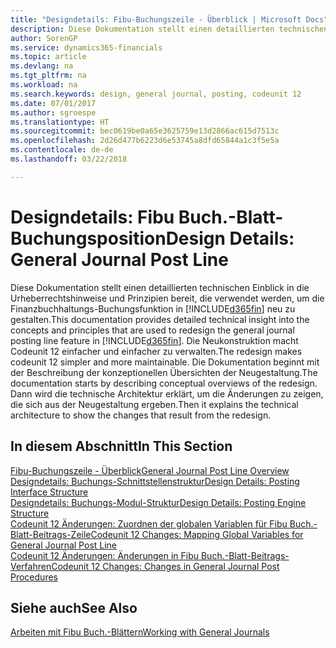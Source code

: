 ```yaml
---
title: "Designdetails: Fibu-Buchungszeile - Überblick | Microsoft Docs"
description: Diese Dokumentation stellt einen detaillierten technischen Einblick in die Urheberrechtshinweise und Prinzipien bereit, die verwendet werden, um die Finanzbuchhaltungs-Buchungsfunktion in Finance and Operations, Business edition neu zu gestalten.
author: SorenGP
ms.service: dynamics365-financials
ms.topic: article
ms.devlang: na
ms.tgt_pltfrm: na
ms.workload: na
ms.search.keywords: design, general journal, posting, codeunit 12
ms.date: 07/01/2017
ms.author: sgroespe
ms.translationtype: HT
ms.sourcegitcommit: bec0619be0a65e3625759e13d2866ac615d7513c
ms.openlocfilehash: 2d26d477b6223d6e53745a8dfd65844a1c3f5e5a
ms.contentlocale: de-de
ms.lasthandoff: 03/22/2018

---
```

# <a name="design-details-general-journal-post-line"></a><span data-ttu-id="3fef4-103">Designdetails: Fibu Buch.-Blatt-Buchungsposition</span><span class="sxs-lookup"><span data-stu-id="3fef4-103">Design Details: General Journal Post Line</span></span>
<span data-ttu-id="3fef4-104">Diese Dokumentation stellt einen detaillierten technischen Einblick in die Urheberrechtshinweise und Prinzipien bereit, die verwendet werden, um die Finanzbuchhaltungs-Buchungsfunktion in [!INCLUDE[d365fin](includes/d365fin_md.md)] neu zu gestalten.</span><span class="sxs-lookup"><span data-stu-id="3fef4-104">This documentation provides detailed technical insight into the concepts and principles that are used to redesign the general journal posting line feature in [!INCLUDE[d365fin](includes/d365fin_md.md)].</span></span> <span data-ttu-id="3fef4-105">Die Neukonstruktion macht Codeunit 12 einfacher und einfacher zu verwalten.</span><span class="sxs-lookup"><span data-stu-id="3fef4-105">The redesign makes codeunit 12 simpler and more maintainable.</span></span> <span data-ttu-id="3fef4-106">Die Dokumentation beginnt mit der Beschreibung der konzeptionellen Übersichten der Neugestaltung.</span><span class="sxs-lookup"><span data-stu-id="3fef4-106">The documentation starts by describing conceptual overviews of the redesign.</span></span> <span data-ttu-id="3fef4-107">Dann wird die technische Architektur erklärt, um die Änderungen zu zeigen, die sich aus der Neugestaltung ergeben.</span><span class="sxs-lookup"><span data-stu-id="3fef4-107">Then it explains the technical architecture to show the changes that result from the redesign.</span></span>  

## <a name="in-this-section"></a><span data-ttu-id="3fef4-108">In diesem Abschnitt</span><span class="sxs-lookup"><span data-stu-id="3fef4-108">In This Section</span></span>  
[<span data-ttu-id="3fef4-109">Fibu-Buchungszeile - Überblick</span><span class="sxs-lookup"><span data-stu-id="3fef4-109">General Journal Post Line Overview</span></span>](design-details-general-journal-post-line-overview.md)  
[<span data-ttu-id="3fef4-110">Designdetails: Buchungs-Schnittstellenstruktur</span><span class="sxs-lookup"><span data-stu-id="3fef4-110">Design Details: Posting Interface Structure</span></span>](design-details-posting-interface-structure.md)  
[<span data-ttu-id="3fef4-111">Designdetails: Buchungs-Modul-Struktur</span><span class="sxs-lookup"><span data-stu-id="3fef4-111">Design Details: Posting Engine Structure</span></span>](design-details-posting-engine-structure.md)  
[<span data-ttu-id="3fef4-112">Codeunit 12 Änderungen: Zuordnen der globalen Variablen für Fibu Buch.-Blatt-Beitrags-Zeile</span><span class="sxs-lookup"><span data-stu-id="3fef4-112">Codeunit 12 Changes: Mapping Global Variables for General Journal Post Line</span></span>](design-details-codeunit-12-changes-mapping-global-variables-for-general-journal-post-line.md)  
[<span data-ttu-id="3fef4-113">Codeunit 12 Änderungen: Änderungen in Fibu Buch.-Blatt-Beitrags-Verfahren</span><span class="sxs-lookup"><span data-stu-id="3fef4-113">Codeunit 12 Changes: Changes in General Journal Post Procedures</span></span>](design-details-codeunit-12-changes-changes-in-general-journal-post-procedures.md)  

## <a name="see-also"></a><span data-ttu-id="3fef4-114">Siehe auch</span><span class="sxs-lookup"><span data-stu-id="3fef4-114">See Also</span></span>  
[<span data-ttu-id="3fef4-115">Arbeiten mit Fibu Buch.-Blättern</span><span class="sxs-lookup"><span data-stu-id="3fef4-115">Working with General Journals</span></span>](ui-work-general-journals.md)

